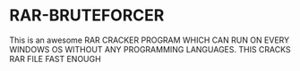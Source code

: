 # RAR-BRUTEFORCER
This is an awesome RAR CRACKER PROGRAM WHICH CAN RUN ON EVERY WINDOWS OS WITHOUT ANY PROGRAMMING LANGUAGES. THIS CRACKS RAR FILE FAST ENOUGH
